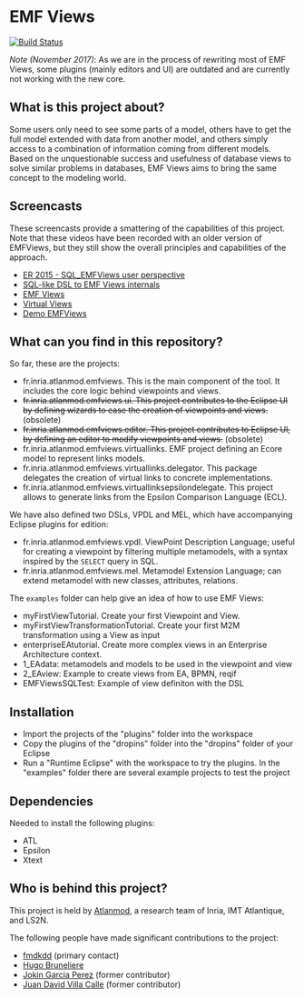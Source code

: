 EMF Views
=========

[![Build Status](https://travis-ci.org/atlanmod/emfviews.svg?branch=master)](https://travis-ci.org/atlanmod/emfviews)

*Note (November 2017)*: As we are in the process of rewriting most of EMF Views,
some plugins (mainly editors and UI) are outdated and are currently not working
with the new core.

What is this project about?
---------------------------

Some users only need to see some parts of a model, others have to get the full
model extended with data from another model, and others simply access to a
combination of information coming from different models. Based on the
unquestionable success and usefulness of database views to solve similar
problems in databases, EMF Views aims to bring the same concept to the modeling
world.

Screencasts
-----------
These screencasts provide a smattering of the capabilities of this project.
Note that these videos have been recorded with an older version of EMFViews, but
they still show the overall principles and capabilities of the approach.
* [ER 2015 - SQL_EMFViews user perspective](https://youtu.be/TabEjn4Jr4Q)
* [SQL-like DSL to EMF Views internals](http://youtu.be/cds_DU_VJcM)
* [EMF Views](https://www.youtube.com/watch?v=KoCiV8fvNj8)
* [Virtual Views](https://www.youtube.com/watch?v=JRjCqyTM2x8)
* [Demo EMFViews](https://www.youtube.com/watch?v=Lo4kz6Hx3Kg)

What can you find in this repository?
-------------------------------------

So far, these are the projects:

* fr.inria.atlanmod.emfviews. This is the main component of the tool. It
  includes the core logic behind viewpoints and views.
* ~~fr.inria.atlanmod.emfviews.ui. This project contributes to the Eclipse UI by
  defining wizards to ease the creation of viewpoints and views.~~ (obsolete)
* ~~fr.inria.atlanmod.emfviews.editor. This project contributes to Eclipse UI, by
  defining an editor to modify viewpoints and views.~~ (obsolete)
* fr.inria.atlanmod.emfviews.virtuallinks. EMF project defining an Ecore model
  to represent links models.
* fr.inria.atlanmod.emfviews.virtuallinks.delegator. This package delegates the
  creation of virtual links to concrete implementations.
* fr.inria.atlanmod.emfviews.virtuallinksepsilondelegate. This project allows to
  generate links from the Epsilon Comparison Language (ECL).

We have also defined two DSLs, VPDL and MEL, which have accompanying Eclipse
plugins for edition:

* fr.inria.atlanmod.emfviews.vpdl.  ViewPoint Description Language; useful for
  creating a viewpoint by filtering multiple metamodels, with a syntax inspired
  by the `SELECT` query in SQL.
* fr.inria.atlanmod.emfviews.mel.  Metamodel Extension Language; can extend
  metamodel with new classes, attributes, relations.

The `examples` folder can help give an idea of how to use EMF Views:

* myFirstViewTutorial. Create your first Viewpoint and View.
* myFirstViewTransformationTutorial. Create your first M2M transformation using
  a View as input
* enterpriseEAtutorial. Create more complex views in an Enterprise Architecture
  context.
* 1_EAdata: metamodels and models to be used in the viewpoint and view
* 2_EAview: Example to create views from EA, BPMN, reqif
* EMFViewsSQLTest: Example of view definiton with the DSL

Installation
------------
* Import the projects of the "plugins" folder into the workspace
* Copy the plugins of the "dropins" folder into the "dropins" folder of your
  Eclipse
* Run a "Runtime Eclipse" with the workspace to try the plugins. In the
  "examples" folder there are several example projects to test the project

Dependencies
------------
Needed to install the following plugins:
* ATL
* Epsilon
* Xtext

Who is behind this project?
---------------------------
This project is held by [Atlanmod](http://www.emn.fr/z-info/atlanmod), a
research team of Inria, IMT Atlantique, and LS2N.

The following people have made significant contributions to the project:

* [fmdkdd](https://github.com/fmdkdd "fmdkdd") (primary contact)
* [Hugo Bruneliere](https://github.com/Hugo-Bruneliere "Hugo Bruneliere")
* [Jokin Garcia Perez](https://github.com/jokingarcia "Jokin Garcia Perez")
  (former contributor)
* [Juan David Villa Calle](https://github.com/juandavidvillacalle "Juan David
  Villa Calle") (former contributor)
